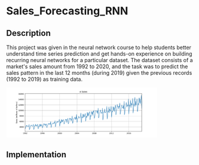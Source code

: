 # Sales_Forecasting_RNN

## Description
This project was given in the neural network course to help students better understand time series prediction and get hands-on experience on building recurring neural networks for a particular dataset. The dataset consists of a market's sales amount from 1992 to 2020, and the task was to predict the sales pattern in the last 12 months (during 2019) given the previous records (1992 to 2019) as training data.

<img src="dataset.png" width="80%">


## Implementation
